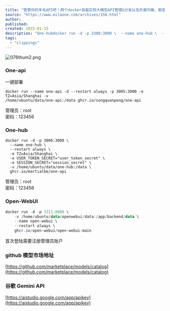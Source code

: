 ```yaml
---
title: "管管你的羊毛API吧！两个docker容器实现大模型API管理&分发以及负载均衡、额度分摊|076 -         米拉一频道"
source: "https://www.milaone.com/archives/156.html"
author:
published:
created: 2025-01-15
description: "One-hubdocker run -d -p 3300:3000 \  --name one-hub \  --restart always \  -e TZ=Asia/Shanghai \ ..."
tags:
  - "clippings"
---
```

![076thum2.png](https://www.milaone.com/usr/uploads/2024/12/3016530476.png "076thum2.png")

### One-api
一键部署
```
docker run --name one-api -d --restart always -p 3005:3000 -e TZ=Asia/Shanghai -v 
/home/ubuntu/data/one-api:/data ghcr.io/songquanpeng/one-api
```

管理员：root  
密码：123456

### One-hub   
```
docker run -d -p 3006:3000 \
  --name one-hub \
  --restart always \
  -e TZ=Asia/Shanghai \
  -e USER_TOKEN_SECRET="user_token_secret" \
  -e SESSION_SECRET="session_secret" \
  -v /home/ubuntu/data/one-hub:/data \
  ghcr.io/martialbe/one-api
```
管理员：root  
密码：123456

### Open-WebUI

```powershell
docker run -d -p 3311:8080 \
    -v /home/ubuntu/data/openwebui/data:/app/backend/data \
    --name open-webui \
    --restart always \
    ghcr.io/open-webui/open-webui:main
```

首次登陆需要注册管理员账户

### github 模型市场地址

[https://github.com/marketplace/models/catalog](https://github.com/marketplace/models/catalog)

### 谷歌 Gemini API

[https://aistudio.google.com/app/apikey](https://aistudio.google.com/app/apikey)